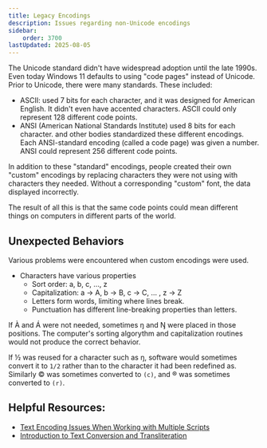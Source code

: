 ```yaml
---
title: Legacy Encodings
description: Issues regarding non-Unicode encodings
sidebar:
    order: 3700
lastUpdated: 2025-08-05
---
```


The Unicode standard didn't have widespread adoption until the late 1990s. Even today Windows 11 defaults to using "code pages" instead of Unicode. Prior to Unicode, there were many standards. These included:

- ASCII: used 7 bits for each character, and it was designed for American English. It didn't even have accented characters. ASCII could only represent 128 different code points.
- ANSI (American National Standards Institute) used 8 bits for each character. and other bodies standardized these different encodings. Each ANSI-standard encoding (called a code page) was given a number. ANSI could represent 256 different code points.

In addition to these "standard" encodings, people created their own "custom" encodings by replacing characters they were not using with characters they needed. Without a corresponding "custom" font, the data displayed incorrectly. 

The result of all this is that the same code points could mean different things on computers in different parts of the world.

## Unexpected Behaviors

Various problems were encountered when custom encodings were used.

- Characters have various properties
  - Sort order: a, b, c, …, z
  - Capitalization: a -> A, b -> B, c -> C, … , z -> Z
  - Letters form words, limiting where lines break.
  - Punctuation has different line-breaking properties than letters.

If &#x00C0; and &#x00C1; were not needed, sometimes &#x014b; and &#x014a; were placed in those positions. The computer's sorting algorythm and capitalization routines would not produce the correct behavior.

If &#x00BD; was reused for a character such as &#x014b;, software would sometimes convert it to `1/2` rather than to the character it had been redefined as. Similarly &#x00A9; was sometimes converted to `(c)`, and &#x00AE; was sometimes converted to `(r)`.

## Helpful Resources:

- [Text Encoding Issues When Working with Multiple Scripts][text-enc-script]
- [Introduction to Text Conversion and Transliteration][intro-text-conv]

[intro-text-conv]: https://scriptsource.org/entry/xlzd6n5aqt
[text-enc-script]: https://scriptsource.org/entry/yrl9a5tk4e



